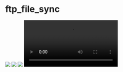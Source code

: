 # ftp_file_sync


<img src="https://github.com/user-attachments/assets/0a9b012d-7d3b-42d4-b1c7-d62a7b004c33">
<img src="https://github.com/user-attachments/assets/0734096e-5082-40b6-832f-9c951e8e0d9b">
<img src="https://github.com/user-attachments/assets/1040658d-b39a-4a02-bcf6-ef4af91103b1">
<video src="https://github.com/user-attachments/assets/a00f8d99-69fc-4ddc-a196-04c277287732"></video>
